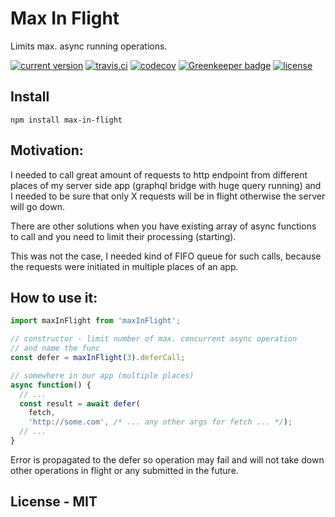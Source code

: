 # Max In Flight

Limits max. async running operations.

[![current version](https://img.shields.io/npm/v/max-in-flight.svg?style=flat-square)](https://www.npmjs.com/package/max-in-flight)
[![travis.ci](https://img.shields.io/travis/dacz/max-in-flight.svg?style=flat-square)](https://travis-ci.org/dacz/max-in-flight)
[![codecov](https://codecov.io/gh/dacz/max-in-flight/branch/master/graph/badge.svg)](https://codecov.io/gh/dacz/max-in-flight)
[![Greenkeeper badge](https://badges.greenkeeper.io/dacz/max-in-flight.svg)](https://greenkeeper.io/)
[![license](https://img.shields.io/github/license/dacz/max-in-flight.svg)](https://github.com/dacz/max-in-flight/blob/master/LICENSE)


## Install

```
npm install max-in-flight
```


## Motivation:

I needed to call great amount of requests to http endpoint from different places of my server side app (graphql bridge with huge query running) and I needed to be sure that only X requests will be in flight otherwise the server will go down.

There are other solutions when you have existing array of async functions to call and you need to limit their processing (starting).

This was not the case, I needed kind of FIFO queue for such calls, because the requests were initiated in multiple places of an app.

## How to use it:

```javascript
import maxInFlight from 'maxInFlight';

// constructor - limit number of max. concurrent async operation
// and name the func
const defer = maxInFlight(3).deferCall;

// somewhere in our app (multiple places)
async function() {
  // ...
  const result = await defer(
    fetch,
    'http://some.com', /* ... any other args for fetch ... */);
  // ...
}
```

Error is propagated to the defer so operation may fail and will not take down other operations in flight or any submitted in the future.

## License - MIT

